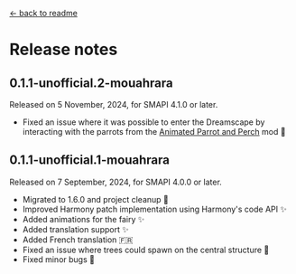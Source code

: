﻿[← back to readme](../README.md)

# Release notes

## 0.1.1-unofficial.2-mouahrara
Released on 5 November, 2024, for SMAPI 4.1.0 or later.
* Fixed an issue where it was possible to enter the Dreamscape by interacting with the parrots from the [Animated Parrot and Perch](https://www.nexusmods.com/stardewvalley/mods/7957) mod 🔧

## 0.1.1-unofficial.1-mouahrara
Released on 7 September, 2024, for SMAPI 4.0.0 or later.
* Migrated to 1.6.0 and project cleanup 🚀
* Improved Harmony patch implementation using Harmony's code API ✨
* Added animations for the fairy ✨
* Added translation support ✨
* Added French translation 🇫🇷
* Fixed an issue where trees could spawn on the central structure 🔧
* Fixed minor bugs 🔧

